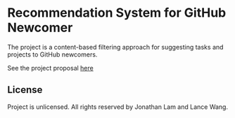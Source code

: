 # Recommendation System for GitHub Newcomer

The project is a content-based filtering approach for suggesting tasks and projects to GitHub newcomers.

See the project proposal [here](PROPOSAL.md)

## License

Project is unlicensed. All rights reserved by Jonathan Lam and Lance Wang.
